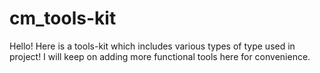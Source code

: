 # cm_tools-kit
Hello! Here is a tools-kit which includes various types of type used in project! I will keep on adding more functional tools here for convenience.